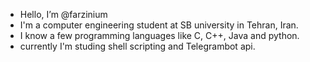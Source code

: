 - Hello, I’m @farzinium
- I'm a computer engineering student at SB university in Tehran, Iran.
- I know a few programming languages like C, C++, Java and python.
- currently I'm studing shell scripting and Telegrambot api.
